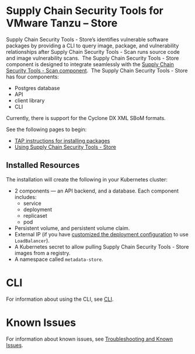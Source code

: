 # Supply Chain Security Tools for VMware Tanzu – Store

Supply Chain Security Tools - Store’s identifies vulnerable software packages by providing a CLI to query image, package, and vulnerability relationships after Supply Chain Security Tools - Scan runs source code and image vulnerability scans.
​
The Supply Chain Security Tools - Store component is designed to integrate seamlessly with the [Supply Chain Security Tools - Scan component](../scst-scan/overview.md). 
​
The Supply Chain Security Tools - Store has four components:

* Postgres database
* API
* client library
* CLI

Currently, there is support for the Cyclone DX XML SBoM formats.

See the following pages to begin:

* [TAP instructions for installing packages](../install.md#install-scst-store)
* [Using Supply Chain Security Tools - Store](using_metadata_store.md)

## Installed Resources

The installation will create the following in your Kubernetes cluster:

* 2 components — an API backend, and a database. Each component includes:
    * service
    * deployment
    * replicaset
    * pod
* Persistent volume, and persistent volume claim.
* External IP (if you have [customized the deployment configuration](../install.md#install-scst-store) to use `LoadBalancer`).
* A Kubernetes secret to allow pulling Supply Chain Security Tools - Store images from a registry.
* A namespace called `metadata-store`.

# CLI

For information about using the CLI, see [CLI](cli.md).

# Known Issues

For information about known issues, see [Troubleshooting and Known Issues](known_issues.md).
